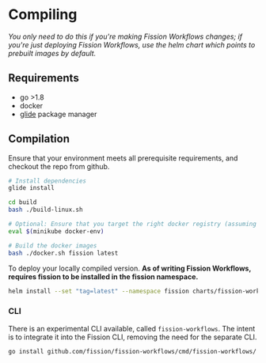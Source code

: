 # Compiling

*You only need to do this if you're making Fission Workflows changes; if you're
just deploying Fission Workflows, use the helm chart which points to prebuilt
images by default.*

## Requirements
- go >1.8
- docker
- [glide](http://glide.sh/) package manager

## Compilation
Ensure that your environment meets all prerequisite requirements, and checkout the repo from github.

```bash
# Install dependencies
glide install

cd build
bash ./build-linux.sh

# Optional: Ensure that you target the right docker registry (assuming minikube)
eval $(minikube docker-env)

# Build the docker images
bash ./docker.sh fission latest
```

To deploy your locally compiled version. **As of writing Fission Workflows, requires fission to be installed 
in the fission namespace.**
```bash
helm install --set "tag=latest" --namespace fission charts/fission-workflows
```

### CLI
There is an experimental CLI available, called `fission-workflows`.
The intent is to integrate it into the Fission CLI, removing the need for the separate CLI.
```bash
go install github.com/fission/fission-workflows/cmd/fission-workflows/
```
